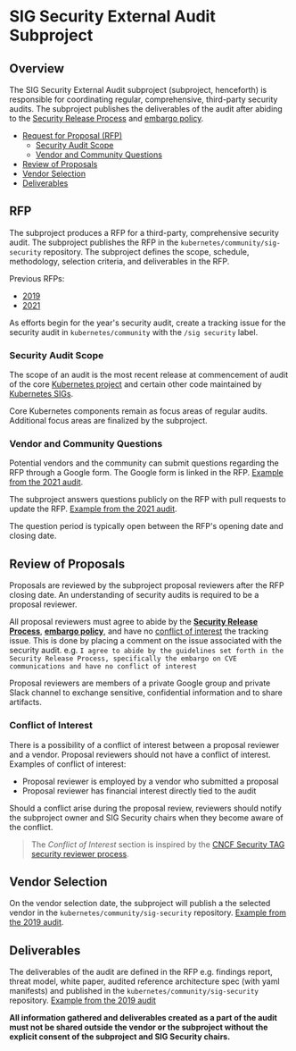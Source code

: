 # SIG Security External Audit Subproject

## Overview

The SIG Security External Audit subproject (subproject, henceforth) is responsible for coordinating regular, comprehensive, third-party security audits.
The subproject publishes the deliverables of the audit after abiding to the [Security Release Process](https://github.com/kubernetes/security/blob/master/security-release-process.md) and [embargo policy](https://github.com/kubernetes/security/blob/master/private-distributors-list.md#embargo-policy).

  - [Request for Proposal (RFP)](#rfp)
    - [Security Audit Scope](#security-audit-scope)
    - [Vendor and Community Questions](#vendor-and-community-questions)
  - [Review of Proposals](#review-of-proposals)
  - [Vendor Selection](#vendor-selection)
  - [Deliverables](#deliverables)

## RFP

The subproject produces a RFP for a third-party, comprehensive security audit. The subproject publishes the RFP in the `kubernetes/community/sig-security` repository. The subproject defines the scope, schedule, methodology, selection criteria, and deliverables in the RFP.

Previous RFPs:
  - [2019](https://github.com/kubernetes/community/blob/master/sig-security/security-audit-2019/RFP.md)
  - [2021](https://github.com/kubernetes/community/blob/master/sig-security/security-audit-2021/RFP.md)

As efforts begin for the year's security audit, create a tracking issue for the security audit in `kubernetes/community` with the `/sig security` label.

### Security Audit Scope

The scope of an audit is the most recent release at commencement of audit of the core [Kubernetes project](https://github.com/kubernetes/kubernetes) and certain other code maintained by [Kubernetes SIGs](https://github.com/kubernetes-sigs/).

Core Kubernetes components remain as focus areas of regular audits. Additional focus areas are finalized by the subproject.

### Vendor and Community Questions

Potential vendors and the community can submit questions regarding the RFP through a Google form. The Google form is linked in the RFP. [Example from the 2021 audit](https://docs.google.com/forms/d/e/1FAIpQLScjApMDAJ5o5pIBFKpJ3mUhdY9w5s9VYd_TffcMSvYH_O7-og/viewform).

The subproject answers questions publicly on the RFP with pull requests to update the RFP. [Example from the 2021 audit](https://github.com/kubernetes/community/pull/5813).

The question period is typically open between the RFP's opening date and closing date.

## Review of Proposals

Proposals are reviewed by the subproject proposal reviewers after the RFP closing date. An understanding of security audits is required to be a proposal reviewer.

All proposal reviewers must agree to abide by the **[Security Release Process](https://github.com/kubernetes/security/blob/master/security-release-process.md)**, **[embargo policy](https://github.com/kubernetes/security/blob/master/private-distributors-list.md#embargo-policy)**, and have no [conflict of interest](#conflict-of-interest) the tracking issue. This is done by placing a comment on the issue associated with the security audit. e.g. `I agree to abide by the guidelines set forth in the Security Release Process, specifically the embargo on CVE communications and have no conflict of interest`

Proposal reviewers are members of a private Google group and private Slack channel to exchange sensitive, confidential information and to share artifacts.

### Conflict of Interest

There is a possibility of a conflict of interest between a proposal reviewer and a vendor. Proposal reviewers should not have a conflict of interest. Examples of conflict of interest:
  - Proposal reviewer is employed by a vendor who submitted a proposal
  - Proposal reviewer has financial interest directly tied to the audit

Should a conflict arise during the proposal review, reviewers should notify the subproject owner and SIG Security chairs when they become aware of the conflict.

> The _Conflict of Interest_ section is inspired by the [CNCF Security TAG security reviewer process](https://github.com/cncf/tag-security/blob/main/assessments/guide/security-reviewer.md#conflict-of-interest).

## Vendor Selection

On the vendor selection date, the subproject will publish a the selected vendor in the `kubernetes/community/sig-security` repository. [Example from the 2019 audit](https://github.com/kubernetes/community/blob/master/sig-security/security-audit-2019/RFP_Decision.md).

## Deliverables

The deliverables of the audit are defined in the RFP e.g. findings report, threat model, white paper, audited reference architecture spec (with yaml manifests) and published in the `kubernetes/community/sig-security` repository. [Example from the 2019 audit](https://github.com/kubernetes/community/tree/master/sig-security/security-audit-2019/findings)

**All information gathered and deliverables created as a part of the audit must not be shared outside the vendor or the subproject without the explicit consent of the subproject and SIG Security chairs.**